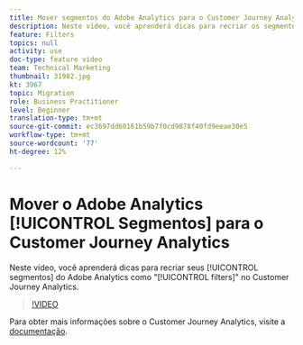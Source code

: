 ```yaml
---
title: Mover segmentos do Adobe Analytics para o Customer Journey Analytics
description: Neste vídeo, você aprenderá dicas para recriar os segmentos do Adobe Analytics como "filtros" no Customer Journey Analytics.
feature: Filters
topics: null
activity: use
doc-type: feature video
team: Technical Marketing
thumbnail: 31982.jpg
kt: 3967
topic: Migration
role: Business Practitioner
level: Beginner
translation-type: tm+mt
source-git-commit: ec3697dd60161b59b7f0cd9878f40fd9eeae30e5
workflow-type: tm+mt
source-wordcount: '77'
ht-degree: 12%

---
```



# Mover o Adobe Analytics [!UICONTROL Segmentos] para o Customer Journey Analytics

Neste vídeo, você aprenderá dicas para recriar seus [!UICONTROL segmentos] do Adobe Analytics como &quot;[!UICONTROL filters]&quot; no Customer Journey Analytics.

>[!VIDEO](https://video.tv.adobe.com/v/31982/?quality=12)

Para obter mais informações sobre o Customer Journey Analytics, visite a [documentação](https://docs.adobe.com/content/help/pt-BR/analytics-platform/using/cja-landing.html).
